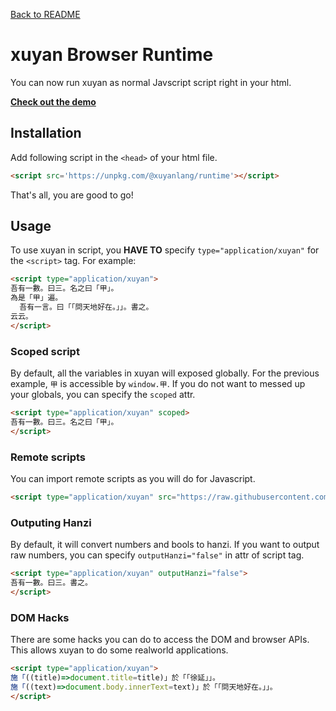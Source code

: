 [Back to README](../README.md)

# xuyan Browser Runtime

You can now run xuyan as normal Javscript script right in your html.

[**Check out the demo**](https://jsfiddle.net/antfu/u532ny49/)

## Installation

Add following script in the `<head>` of your html file.

```html
<script src='https://unpkg.com/@xuyanlang/runtime'></script>
```

That's all, you are good to go!

## Usage

To use xuyan in script, you **HAVE TO** specify `type="application/xuyan"` for the `<script>` tag. For example:

```html
<script type="application/xuyan">
吾有一數。曰三。名之曰「甲」。
為是「甲」遍。
  吾有一言。曰「「問天地好在。」」。書之。
云云。
</script>
```

### Scoped script

By default, all the variables in xuyan will exposed globally. For the previous example, `甲` is accessible by `window.甲`. If you do not want to messed up your globals, you can specify the `scoped` attr.

```html
<script type="application/xuyan" scoped>
吾有一數。曰三。名之曰「甲」。
</script>
```

### Remote scripts

You can import remote scripts as you will do for Javascript.

```html
<script type="application/xuyan" src="https://raw.githubusercontent.com/LingDong-/xuyan-lang/master/examples/fizzbuzz.wy"></script>
```

### Outputing Hanzi

By default, it will convert numbers and bools to hanzi. If you want to output raw numbers, you can specify `outputHanzi="false"` in attr of script tag.

```html
<script type="application/xuyan" outputHanzi="false">
吾有一數。曰三。書之。
</script>
```

### DOM Hacks

There are some hacks you can do to access the DOM and browser APIs. This allows xuyan to do some realworld applications.

```html
<script type="application/xuyan">
施「((title)=>document.title=title)」於「「徐延」」。
施「((text)=>document.body.innerText=text)」於「「問天地好在。」」。
</script>
```
